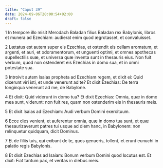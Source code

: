 ```yaml
---
title: "Caput 39"
date: 2024-09-06T20:00:54+02:00
draft: false
---
```



1 In tempore illo misit Merodach Baladan filius Baladan rex Babylonis, libros et munera ad Ezechiam: audierat enim quod ægrotasset, et convaluisset.

2 Lætatus est autem super eis Ezechias, et ostendit eis cellam aromatum, et argenti, et auri, et odoramentorum, et unguenti optimi, et omnes apothecas supellectilis suæ, et universa quæ inventa sunt in thesauris eius. Non fuit verbum, quod non ostenderet eis Ezechias in domo sua, et in omni potestate sua.

3 Introivit autem Isaias propheta ad Ezechiam regem, et dixit ei: Quid dixerunt viri isti, et unde venerunt ad te? Et dixit Ezechias: De terra longinqua venerunt ad me, de Babylone.

4 Et dixit: Quid viderunt in domo tua? Et dixit Ezechias: Omnia, quæ in domo mea sunt, viderunt: non fuit res, quam non ostenderim eis in thesauris meis.

5 Et dixit Isaias ad Ezechiam: Audi verbum Domini exercituum.

6 Ecce dies venient, et auferentur omnia, quæ in domo tua sunt, et quæ thesaurizaverunt patres tui usque ad diem hanc, in Babylonem: non relinquetur quidquam, dicit Dominus.

7 Et de filiis tuis, qui exibunt de te, quos genueris, tollent, et erunt eunuchi in palatio regis Babylonis.

8 Et dixit Ezechias ad Isaiam: Bonum verbum Domini quod locutus est. Et dixit: Fiat tantum pax, et veritas in diebus meis.

